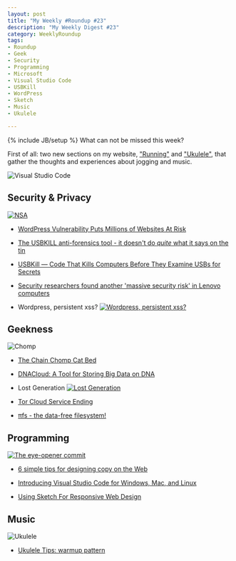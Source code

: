 ```yaml
---
layout: post
title: "My Weekly #Roundup #23"
description: "My Weekly Digest #23"
category: WeeklyRoundup
tags: 
- Roundup
- Geek
- Security
- Programming
- Microsoft
- Visual Studio Code
- USBKill
- WordPress
- Sketch
- Music
- Ukulele

---
```

{% include JB/setup %}
What can not be missed this week? 

First of all: two new sections on my website, ["Running"](/running.html) and ["Ukulele"](/ukulele.html), that gather the thoughts and experiences about jogging and music.

![Visual Studio Code](https://code.visualstudio.com/Content/images/hero-osx.png)
<!-- more -->

Security & Privacy
--
[![NSA](http://9p5z91rxsag1usgoc1ctvupb.wpengine.netdna-cdn.com/wp-content/uploads/2015/05/StateNSALaws-1058x1024.jpg)](http://kernelmag.dailydot.com/issue-sections/weekly-comic/12883/technically-fair-40/)

- [WordPress Vulnerability Puts Millions of Websites At Risk](http://thehackernews.com/2015/05/wordPress-vulnerability.html)

- [The USBKILL anti-forensics tool - it doesn't do *quite* what it says on the tin](https://nakedsecurity.sophos.com/2015/05/08/the-usbkill-anti-forensics-tool-it-doesnt-do-quite-what-it-says-on-the-tin/)

- [USBKill — Code That Kills Computers Before They Examine USBs for Secrets](http://thehackernews.com/2015/05/usbkill-secret-data.html)

- [Security researchers found another 'massive security risk' in Lenovo computers](http://www.theverge.com/2015/5/6/8557881/security-researchers-found-another-massive-security-risk-in-lenovo)

- Wordpress, persistent xss?
[![Wordpress, persistent xss?](http://i.imgur.com/6cWKujq.gif)](http://securityreactions.tumblr.com/post/117774438142/wordpress-persistent-xss)




Geekness
--

![Chomp](http://gaspull.geeksaresexytech.netdna-cdn.com/wp-content/uploads/2015/05/cat2.jpg)

- [The Chain Chomp Cat Bed](http://www.geeksaresexy.net/2015/05/06/the-chain-chomp-cat-bed-pics/)

- [DNACloud: A Tool for Storing Big Data on DNA](http://radar.andreafortuna.org/post/118271337369/paper-dnacloud-a-tool-for-storing-big-data-on)

- Lost Generation
[![Lost Generation](http://www.commitstrip.com/wp-content/uploads/2015/05/Strip-Forum-des-dev-650-Webenglsih3.jpg)](http://www.commitstrip.com/en/2015/05/05/lost-generation/)

- [Tor Cloud Service Ending](https://blog.torproject.org/blog/tor-cloud-service-ending-many-ways-remain-help-users-access-uncensored-internet)

- [πfs - the data-free filesystem!](https://github.com/philipl/pifs)

Programming
--
[![The eye-opener commit](http://www.commitstrip.com/wp-content/uploads/2015/04/Strip-Error-reporting-650-finalenglish1.jpg)](http://www.commitstrip.com/en/2015/04/27/the-eye-opener-commit/)

- [6 simple tips for designing copy on the Web](http://thenextweb.com/dd/2015/05/06/6-simple-tips-for-designing-copy-on-the-web/)

- [Introducing Visual Studio Code for Windows, Mac, and Linux](http://radar.andreafortuna.org/post/118271338274/introducing-visual-studio-code-for-windows-mac)

- [Using Sketch For Responsive Web Design](http://www.smashingmagazine.com/2015/04/17/using-sketch-for-responsive-web-design-case-study/)

Music
--

![Ukulele](http://rlv.zcache.co.nz/ukulele_player_sticker-ra4843f5bb31444ecad844c36a4e0971b_v9wf3_8byvr_324.jpg)

- [Ukulele Tips: warmup pattern](http://www.andreafortuna.org/ukulele/2015/05/09/ukulele-warmup-patterns/)